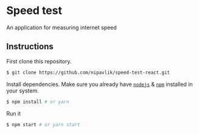 # Speed test

An application for measuring internet speed
## Instructions

First clone this repository.
```bash
$ git clone https://github.com/nipavlik/speed-test-react.git
```

Install dependencies. Make sure you already have [`nodejs`](https://nodejs.org/en/) & [`npm`](https://www.npmjs.com/) installed in your system.
```bash
$ npm install # or yarn
```

Run it
```bash
$ npm start # or yarn start
```